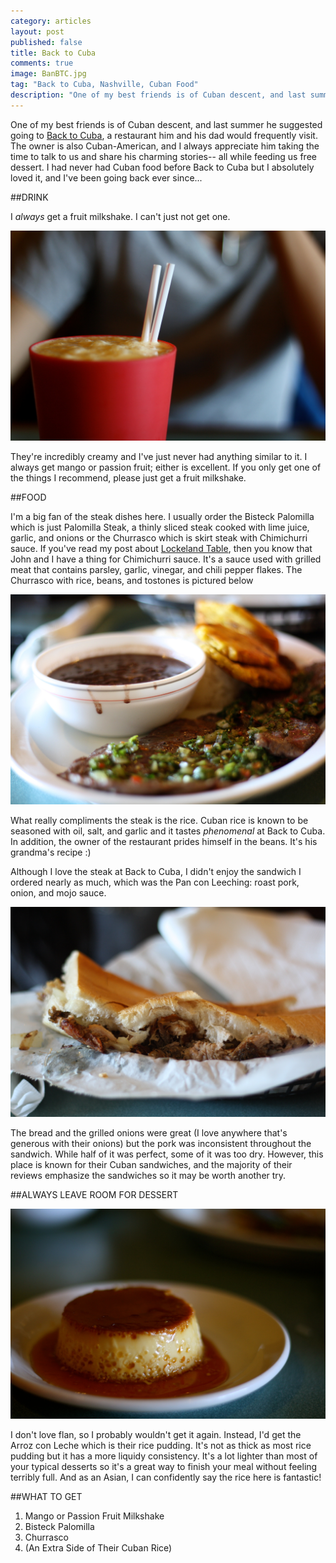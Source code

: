 ```yaml
---
category: articles
layout: post
published: false
title: Back to Cuba
comments: true
image: BanBTC.jpg
tag: "Back to Cuba, Nashville, Cuban Food"
description: "One of my best friends is of Cuban descent, and last summer he suggested going to Back to Cuba, a restaurant him and his dad would frequently visit."
---
```


One of my best friends is of Cuban descent, and last summer he suggested going to [Back to Cuba](https://www.facebook.com/pages/Back-to-Cuba-Cafe/105542942857719), a restaurant him and his dad would frequently visit. The owner is also Cuban-American, and I always appreciate him taking the time to talk to us and share his charming stories-- all while feeding us free dessert. I had never had Cuban food before Back to Cuba but I absolutely loved it, and I've been going back ever since...

##DRINK

I _always_ get a fruit milkshake. I can't just not get one. 

![BacktoCubaDrink.jpg](/images/BacktoCubaDrink.jpg)

They're incredibly creamy and I've just never had anything similar to it. I always get mango or passion fruit; either is excellent. If you only get one of the things I recommend, please just get a fruit milkshake.

##FOOD

I'm a big fan of the steak dishes here. I usually order the Bisteck Palomilla which is just Palomilla Steak, a thinly sliced steak cooked with lime juice, garlic, and onions or the Churrasco which is skirt steak with Chimichurri sauce. If you've read my post about [Lockeland Table](http://www.ahungryhipster.com/articles/anniversary-dinner-at-lockeland-table/), then you know that John and I have a thing for Chimichurri sauce. It's a sauce used with grilled meat that contains parsley, garlic, vinegar, and chili pepper flakes. The Churrasco with rice, beans, and tostones is pictured below

![Churrasco.jpg](/images/Churrasco.jpg)

What really compliments the steak is the rice. Cuban rice is known to be seasoned with oil, salt, and garlic and it tastes _phenomenal_ at Back to Cuba. In addition, the owner of the restaurant prides himself in the beans. It's his grandma's recipe :) 

Although I love the steak at Back to Cuba, I didn't enjoy the sandwich I ordered nearly as much, which was the Pan con Leeching: roast pork, onion, and mojo sauce.

![pan.jpg](/images/pan.jpg)

The bread and the grilled onions were great (I love anywhere that's generous with their onions) but the pork was inconsistent throughout the sandwich. While half of it was perfect, some of it was too dry. However, this place is known for their Cuban sandwiches, and the majority of their reviews emphasize the sandwiches so it may be worth another try. 

##ALWAYS LEAVE ROOM FOR DESSERT

![Flan.jpg](/images/Flan.jpg)

I don't love flan, so I probably wouldn't get it again. Instead, I'd get the Arroz con Leche which is their rice pudding. It's not as thick as most rice pudding but it has a more liquidy consistency. It's a lot lighter than most of your typical desserts so it's a great way to finish your meal without feeling terribly full. And as an Asian, I can confidently say the rice here is fantastic!

##WHAT TO GET
1. Mango or Passion Fruit Milkshake
2. Bisteck Palomilla
3. Churrasco
4. (An Extra Side of Their Cuban Rice)